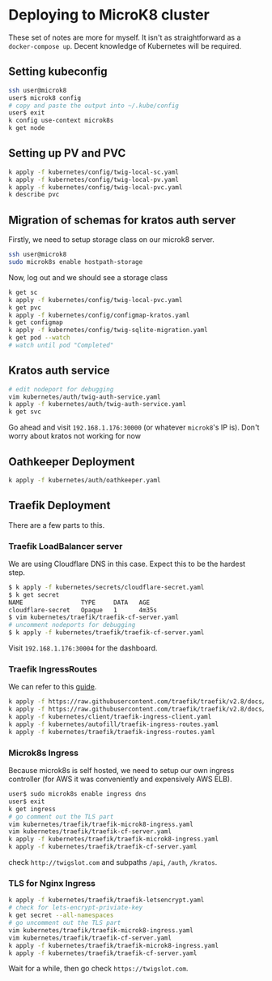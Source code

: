 # Deploying to MicroK8 cluster
These set of notes are more for myself. It isn't as straightforward as a `docker-compose up`. Decent knowledge of Kubernetes will be required.
## Setting kubeconfig
```bash
ssh user@microk8
user$ microk8 config
# copy and paste the output into ~/.kube/config
user$ exit
k config use-context microk8s
k get node
```
## Setting up PV and PVC
```bash
k apply -f kubernetes/config/twig-local-sc.yaml
k apply -f kubernetes/config/twig-local-pv.yaml
k apply -f kubernetes/config/twig-local-pvc.yaml
k describe pvc
```
## Migration of schemas for kratos auth server
Firstly, we need to setup storage class on our microk8 server.
```bash
ssh user@microk8
sudo microk8s enable hostpath-storage
```
Now, log out and we should see a storage class 
```bash
k get sc
k apply -f kubernetes/config/twig-local-pvc.yaml
k get pvc
k apply -f kubernetes/config/configmap-kratos.yaml
k get configmap
k apply -f kubernetes/config/twig-sqlite-migration.yaml
k get pod --watch
# watch until pod "Completed"
```
## Kratos auth service
```bash
# edit nodeport for debugging
vim kubernetes/auth/twig-auth-service.yaml
k apply -f kubernetes/auth/twig-auth-service.yaml
k get svc
```
Go ahead and visit `192.168.1.176:30000` (or whatever `microk8`'s IP is). 
Don't worry about kratos not working for now

## Oathkeeper Deployment
```bash
k apply -f kubernetes/auth/oathkeeper.yaml
```

## Traefik Deployment
There are a few parts to this. 
### Traefik LoadBalancer server
We are using Cloudflare DNS in this case. Expect this to be the hardest step.
```bash
$ k apply -f kubernetes/secrets/cloudflare-secret.yaml
$ k get secret
NAME                TYPE     DATA   AGE
cloudflare-secret   Opaque   1      4m35s
$ vim kubernetes/traefik/traefik-cf-server.yaml
# uncomment nodeports for debugging
$ k apply -f kubernetes/traefik/traefik-cf-server.yaml
```
Visit `192.168.1.176:30004` for the dashboard.
### Traefik IngressRoutes
We can refer to this [guide](https://doc.traefik.io/traefik/user-guides/crd-acme/).
```bash
k apply -f https://raw.githubusercontent.com/traefik/traefik/v2.8/docs/content/reference/dynamic-configuration/kubernetes-crd-definition-v1.yml
k apply -f https://raw.githubusercontent.com/traefik/traefik/v2.8/docs/content/reference/dynamic-configuration/kubernetes-crd-rbac.yml
k apply -f kubernetes/client/traefik-ingress-client.yaml
k apply -f kubernetes/autofill/traefik-ingress-routes.yaml 
k apply -f kubernetes/traefik/traefik-ingress-routes.yaml
```
### Microk8s Ingress
Because microk8s is self hosted, we need to setup our own ingress controller (for AWS it was conveniently and expensively AWS ELB).
```bash
user$ sudo microk8s enable ingress dns 
user$ exit 
k get ingress
# go comment out the TLS part
vim kubernetes/traefik/traefik-microk8-ingress.yaml
vim kubernetes/traefik/traefik-cf-server.yaml
k apply -f kubernetes/traefik/traefik-microk8-ingress.yaml
k apply -f kubernetes/traefik/traefik-cf-server.yaml
```
check `http://twigslot.com` and subpaths `/api`, `/auth`, `/kratos`.

### TLS for Nginx Ingress
```bash
k apply -f kubernetes/traefik/traefik-letsencrypt.yaml
# check for lets-encrypt-priviate-key
k get secret --all-namespaces
# go uncomment out the TLS part
vim kubernetes/traefik/traefik-microk8-ingress.yaml
vim kubernetes/traefik/traefik-cf-server.yaml
k apply -f kubernetes/traefik/traefik-microk8-ingress.yaml
k apply -f kubernetes/traefik/traefik-cf-server.yaml
```
Wait for a while, then go check `https://twigslot.com`.